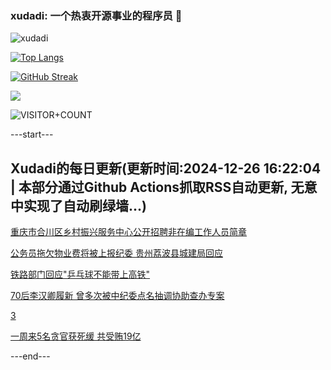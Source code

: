 ### xudadi: 一个热衷开源事业的程序员 👋

![xudadi](https://github-readme-stats-git-masterorgs-github-readme-stats-team.vercel.app/api?username=xudadi)

[![Top Langs](https://github-readme-stats.vercel.app/api/top-langs/?username=xudadi)](https://github.com/anuraghazra/github-readme-stats)

[![GitHub Streak](https://streak-stats.demolab.com?user=xudadi&locale=zh_Hans)](https://git.io/streak-stats)

![](https://raw.githubusercontent.com/xudadi/xudadi/main/assets/github-contribution-grid-snake.svg)

![VISITOR+COUNT](https://komarev.com/ghpvc/?username=xudadi&label=VISITOR+COUNT)


---start---

## Xudadi的每日更新(更新时间:2024-12-26 16:22:04 | 本部分通过Github Actions抓取RSS自动更新, 无意中实现了自动刷绿墙...)

[重庆市合川区乡村振兴服务中心公开招聘非在编工作人员简章](https://www.gongkaoleida.com/article/2245325)

[公务员拖欠物业费将被上报纪委 贵州荔波县城建局回应](https://m.163.com/news/article/JKB5B9GO055690HN.html)

[铁路部门回应"乒乓球不能带上高铁"](https://m.163.com/news/article/JK94Q2T50530JPVV.html)

[70后李汉卿履新 曾多次被中纪委点名抽调协助查办专案](https://m.163.com/news/article/JKB5QRJN0530M570.html)

[3](https://m.163.com/touch/news/sub/domestic)

[一周来5名贪官获死缓 共受贿19亿](https://m.163.com/news/article/JKB4KGSA05129QAF.html)

---end---
